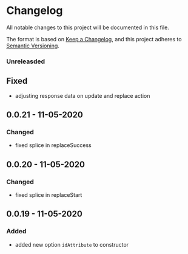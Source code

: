 # Changelog
All notable changes to this project will be documented in this file.

The format is based on [Keep a Changelog](https://keepachangelog.com/en/1.0.0/),
and this project adheres to [Semantic Versioning](https://semver.org/spec/v2.0.0.html).

### Unreleasded 

## Fixed
-  adjusting response data on update and replace action

## 0.0.21 - 11-05-2020

### Changed
- fixed splice in replaceSuccess

## 0.0.20 - 11-05-2020

### Changed
- fixed splice in replaceStart

## 0.0.19 - 11-05-2020

### Added
- added new option `idAttribute` to constructor